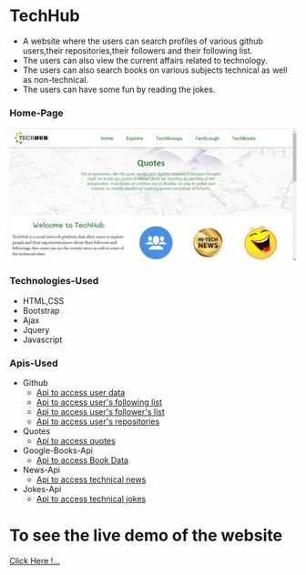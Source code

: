 # TechHub

- A website where the users can search profiles of various github users,their repositories,their followers and their following list.
- The users can also view the current affairs related to technology.
- The users can also search books on various subjects technical as well as non-technical.
- The users can have some fun by reading the jokes.

### Home-Page
![Home-Page](https://github.com/muskan18/TechHub/blob/master/img/home.png)



### Technologies-Used
- HTML,CSS
- Bootstrap
- Ajax
- Jquery
- Javascript

### Apis-Used
- Github
    - [Api to access user data](https://api.github.com/users/manik410?client_id=6ce56aa9220d97a25db6&client_secret=3135ef1b21ce53e81e9b5f450df007873cae6669)
    - [Api to access user's following list](https://api.github.com/users/manik410/followers?per_page=50?client_id=6ce56aa9220d97a25db6&client_secret=3135ef1b21ce53e81e9b5f450df007873cae6669)
    - [Api to access user's follower's list](https://api.github.com/users/manik410/following?per_page=50?client_id=6ce56aa9220d97a25db6&client_secret=3135ef1b21ce53e81e9b5f450df007873cae6669)
    - [Api to access user's repositories](https://api.github.com/users/manik410/repos?client_id=6ce56aa9220d97a25db6&client_secret=3135ef1b21ce53e81e9b5f450df007873cae6669)
- Quotes
    - [Api to access quotes](https://programming-quotes-api.herokuapp.com/quotes/lang/en)
- Google-Books-Api
    - [Api to access Book Data](https://www.googleapis.com/books/v1/volumes?q=java)
- News-Api
    - [Api to access technical news](https://newsapi.org/v2/top-headlines?country=in&category=technology&apiKey=c74df6a4a25e41038848a9330387de25)
- Jokes-Api
    - [Api to access technical jokes](https://official-joke-api.appspot.com/random_joke)


# To see the live demo of the website

[Click Here !...](https://muskan18.github.io/TechHub/)   
